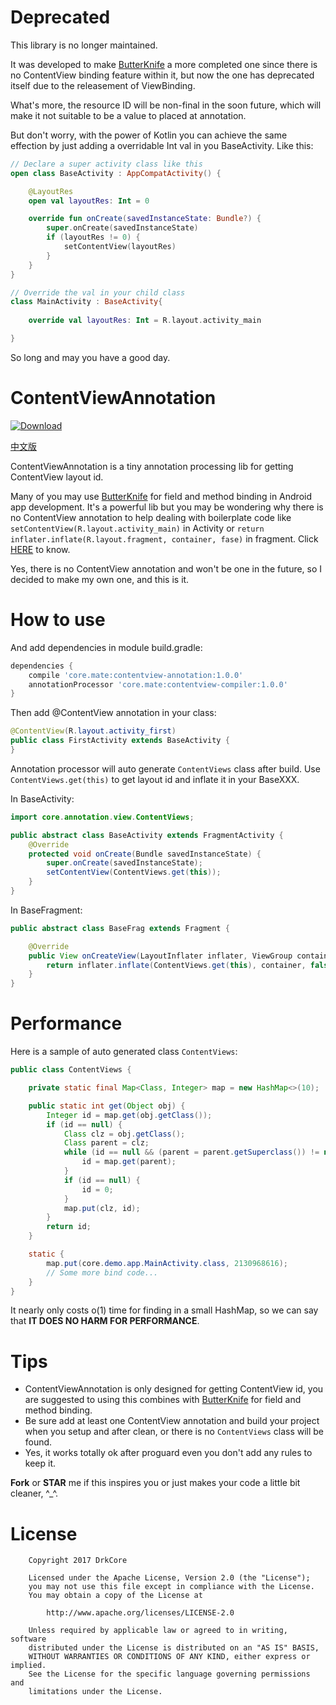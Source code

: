 # Deprecated

This library is no longer maintained.

It was developed to make [ButterKnife][1] a more completed one since there is no ContentView binding feature within it, but now the one has deprecated itself due to the releasement of ViewBinding.

What's more, the resource ID will be non-final in the soon future, which will make it not suitable to be a value to placed at annotation.

But don't worry, with the power of Kotlin you can achieve the same effection by just adding a overridable Int val in you BaseActivity. Like this:

```kotlin
// Declare a super activity class like this
open class BaseActivity : AppCompatActivity() {

    @LayoutRes
    open val layoutRes: Int = 0

    override fun onCreate(savedInstanceState: Bundle?) {
        super.onCreate(savedInstanceState)
        if (layoutRes != 0) {
            setContentView(layoutRes)
        }
    }
}

// Override the val in your child class
class MainActivity : BaseActivity{
    
    override val layoutRes: Int = R.layout.activity_main

}
```

So long and may you have a good day.

# ContentViewAnnotation

[ ![Download](https://api.bintray.com/packages/drkcore/maven/ContentViewAnnotation/images/download.svg?version=1.0.0) ](https://bintray.com/drkcore/maven/ContentViewAnnotation/1.0.0/link)

[中文版](./README_zh.md)

ContentViewAnnotation is a tiny annotation processing lib for getting ContentView layout id.

Many of you may use [ButterKnife][1] for field and method binding in Android app development. It's a powerful lib but you may be wondering why there is no ContentView annotation to help dealing with boilerplate code like `setContentView(R.layout.activity_main)` in Activity or `return inflater.inflate(R.layout.fragment, container, fase)` in fragment. Click [HERE](https://github.com/JakeWharton/butterknife/issues/8) to know.

Yes, there is no ContentView annotation and won't be one in the future, so I decided to make my own one, and this is it.

# How to use

And add dependencies in module build.gradle:

```groovy
dependencies {
    compile 'core.mate:contentview-annotation:1.0.0'
    annotationProcessor 'core.mate:contentview-compiler:1.0.0'
}
```

Then add @ContentView annotation in your class:

```java
@ContentView(R.layout.activity_first)
public class FirstActivity extends BaseActivity {
}
```

Annotation processor will auto generate `ContentViews` class after build. Use `ContentViews.get(this)` to get layout id and inflate it in your BaseXXX.

In BaseActivity:

```java
import core.annotation.view.ContentViews;

public abstract class BaseActivity extends FragmentActivity {
    @Override
    protected void onCreate(Bundle savedInstanceState) {
        super.onCreate(savedInstanceState);
        setContentView(ContentViews.get(this));
    }
}
```

In BaseFragment:

```java
public abstract class BaseFrag extends Fragment {

    @Override
    public View onCreateView(LayoutInflater inflater, ViewGroup container, Bundle savedInstanceState) {
        return inflater.inflate(ContentViews.get(this), container, false);
    }
}
```

# Performance

Here is a sample of auto generated class `ContentViews`:

```java
public class ContentViews {

    private static final Map<Class, Integer> map = new HashMap<>(10);

    public static int get(Object obj) {
        Integer id = map.get(obj.getClass());
        if (id == null) {
            Class clz = obj.getClass();
            Class parent = clz;
            while (id == null && (parent = parent.getSuperclass()) != null) {
                id = map.get(parent);
            }
            if (id == null) {
                id = 0;
            }
            map.put(clz, id);
        }
        return id;
    }

    static {
        map.put(core.demo.app.MainActivity.class, 2130968616);
        // Some more bind code...
    }
}
```

It nearly only costs o(1) time for finding in a small HashMap, so we can say that **IT DOES NO HARM FOR PERFORMANCE**.

# Tips

- ContentViewAnnotation is only designed for getting ContentView id, you are suggested to using this combines with [ButterKnife][1] for field and method binding.
- Be sure add at least one ContentView annotation and build your project when you setup and after clean, or there is no `ContentViews` class will be found.
- Yes, it works totally ok after proguard even you don't add any rules to keep it.

**Fork** or **STAR** me if this inspires you or just makes your code a little bit cleaner, ^_^.

# License

        Copyright 2017 DrkCore

        Licensed under the Apache License, Version 2.0 (the "License");
        you may not use this file except in compliance with the License.
        You may obtain a copy of the License at

            http://www.apache.org/licenses/LICENSE-2.0

        Unless required by applicable law or agreed to in writing, software
        distributed under the License is distributed on an "AS IS" BASIS,
        WITHOUT WARRANTIES OR CONDITIONS OF ANY KIND, either express or implied.
        See the License for the specific language governing permissions and
        limitations under the License.

[1]: https://github.com/JakeWharton/butterknife
